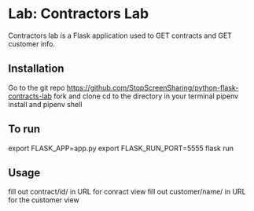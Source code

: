 # Lab: Contractors Lab

Contractors lab is a Flask application used to GET contracts and GET customer info.

## Installation 
Go to the git repo https://github.com/StopScreenSharing/python-flask-contracts-lab
fork and clone
cd to the directory in your terminal 
pipenv install and pipenv shell

## To run 
export FLASK_APP=app.py
export FLASK_RUN_PORT=5555
flask run 

## Usage 
fill out contract/id/ in URL for conract view 
fill out customer/name/ in URL for the customer view 

